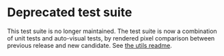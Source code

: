 # Deprecated test suite

This test suite is no longer maintained. The test suite is now a combination of
unit tests and auto-visual tests, by rendered pixel comparison between previous
release and new candidate. See [the utils readme](https://github.com/highcharts/highcharts/tree/master/utils#tests).